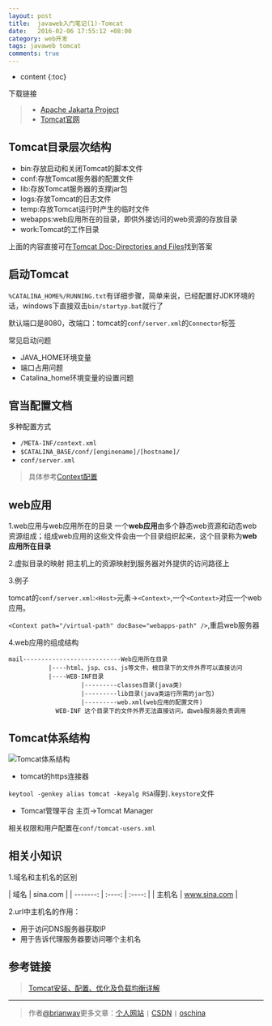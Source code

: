 ```yaml
---
layout: post
title:  javaweb入门笔记(1)-Tomcat
date:   2016-02-06 17:55:12 +08:00
category: web开发
tags: javaweb tomcat
comments: true
---
```


* content
{:toc}

下载链接

>* [Apache Jakarta Project](http://jakarta.apache.org)
>* [Tomcat官网](http://tomcat.apache.org/)




## Tomcat目录层次结构

- bin:存放启动和关闭Tomcat的脚本文件
- conf:存放Tomcat服务器的配置文件
- lib:存放Tomcat服务器的支撑jar包
- logs:存放Tomcat的日志文件
- temp:存放Tomcat运行时产生的临时文件
- webapps:web应用所在的目录，即供外接访问的web资源的存放目录
- work:Tomcat的工作目录

上面的内容直接可在[Tomcat Doc-Directories and Files](http://tomcat.apache.org/tomcat-8.0-doc/introduction.html#Terminology)找到答案

## 启动Tomcat

`%CATALINA_HOME%/RUNNING.txt`有详细步骤，简单来说，已经配置好JDK环境的话，windows下直接双击`bin/startyp.bat`就行了

默认端口是8080，改端口：tomcat的`conf/server.xml`的`Connector`标签

常见启动问题

- JAVA_HOME环境变量
- 端口占用问题
- Catalina_home环境变量的设置问题

## 官当配置文档
多种配置方式

- `/META-INF/context.xml`
- `$CATALINA_BASE/conf/[enginename]/[hostname]/`
- `conf/server.xml`

> 具体参考[Context配置](http://tomcat.apache.org/tomcat-8.0-doc/config/context.html#Defining_a_context)

## web应用

1.web应用与web应用所在的目录
一个**web应用**由多个静态web资源和动态web资源组成；组成web应用的这些文件会由一个目录组织起来，这个目录称为**web应用所在目录**


2.虚拟目录的映射
把主机上的资源映射到服务器对外提供的访问路径上

3.例子

tomcat的`conf/server.xml`:`<Host>`元素->`<Context>`,一个`<Context>`对应一个web应用。

`<Context path="/virtual-path" docBase="webapps-path" />`,重启web服务器

4.web应用的组成结构

```
mail---------------------------Web应用所在目录
           |----html、jsp、css、js等文件，根目录下的文件外界可以直接访问
           |----WEB-INF目录
                    |---------classes目录(java类)
                    |---------lib目录(java类运行所需的jar包)
                    |---------web.xml(web应用的配置文件)
             WEB-INF 这个目录下的文件外界无法直接访问，由web服务器负责调用
```


## Tomcat体系结构

![Tomcat体系结构](http://7xph6d.com1.z0.glb.clouddn.com/javaweb_tomcat%E4%BD%93%E7%B3%BB%E7%BB%93%E6%9E%84.png)



- tomcat的https连接器

`keytool -genkey alias tomcat -keyalg RSA`得到`.keystore`文件


- Tomcat管理平台
主页->Tomcat Manager

相关权限和用户配置在`conf/tomcat-users.xml`




## 相关小知识

1.域名和主机名的区别

| 域名  |     sina.com  |
| -------:  | :----:  | :----:  |
| 主机名  |     www.sina.com  |


2.url中主机名的作用：

- 用于访问DNS服务器获取IP
- 用于告诉代理服务器要访问哪个主机名


## 参考链接

> [Tomcat安装、配置、优化及负载均衡详解
](http://www.cnblogs.com/rocomp/p/4802396.html)


----

> 作者[@brianway](http://brianway.github.io/)更多文章：[个人网站](http://brianway.github.io/) `|` [CSDN](http://blog.csdn.net/h3243212/) `|` [oschina](http://my.oschina.net/brianway)